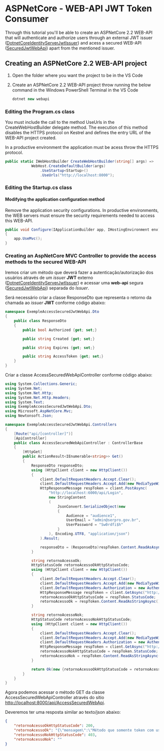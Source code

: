 # ASPNetCore - WEB-API JWT Token Consumer

Through this tutorial you'll be able to create an ASPNetCore 2.2 WEB-API that will authenticate and authorize users through an external JWT issuer ([DotnetCoreIdentityServerJwtIssuer](https://github.com/prbpedro/dotnetcoreidentityserverjwtissuer)) and acess a secured WEB-API ([SecuredJwtWebApi](https://github.com/prbpedro/securedjwtwebapi)) apart from the mentioned issuer.

## Creating an ASPNetCore 2.2 WEB-API project

1. Open the folder where you want the project to be in the VS Code
1. Create an ASPNetCore 2.2 WEB-API project throw running the below command in the Windows PowerShell Terminal in the VS Code

	```csharp
    dotnet new webapi
	```
	
### Editing the Program.cs class

You must include the call to the method UseUrls in the CreateWebHostBuilder delegate method. The execution of this method disables the HTTPS protocol on Kestrel and defines the entry URL of the WEB-API project created. 

In a productive environment the application must be acess throw the HTTPS protocol.

```csharp
public static IWebHostBuilder CreateWebHostBuilder(string[] args) =>
            WebHost.CreateDefaultBuilder(args)
                .UseStartup<Startup>()
                .UseUrls("http://localhost:8000");
```

### Editing the Startup.cs class

#### Modifying the application configuration method

Remove the application security configurations. In productive environments, the WEB servers must ensure the security requirements needed to access this WEB-API.

```csharp
public void Configure(IApplicationBuilder app, IHostingEnvironment env)
{
    app.UseMvc();
}
```

### Creating an AspNetCore MVC Controller to provide the access methods to the secured WEB-API

Iremos criar um método que deverá fazer a autenticação/autorização dos usuários através de um <i>issuer</i> <b>JWT</b> externo ([DotnetCoreIdentityServerJwtIssuer](https://git.serpro/ComponentesDotNet/dotnetcoreidentityserverjwtissuer/blob/master/src/DotnetCoreIdentityServerJwtIssuer/DotnetCoreIdentityServerJwtIssuer.md)) e acessar uma <b>web-api</b> segura ([SecuredJwtWebApi](https://git.serpro/ComponentesDotNet/securedjwtwebapi/blob/master/src/SecuredJwtWebApi/SecuredJwtWebApi.md)) separada do <i>Issuer</i>.

Será necessário criar a classe ResponseDto que representa o retorno da chamada ao <i>issuer</i> <b>JWT</b> conforme código abaixo:

```csharp
namespace ExempleAccessSecuredJwtWebApi.Dto
{
    public class ResponseDto
    {
        public bool Authorized {get; set;}

        public string Created {get; set;}

        public string Expires {get; set;}

        public string AccessToken {get; set;}
    }
}
```


Criar a classe AccessSecuredWebApiController conforme código abaixo:

```csharp
using System.Collections.Generic;
using System.Net;
using System.Net.Http;
using System.Net.Http.Headers;
using System.Text;
using ExempleAccessSecuredJwtWebApi.Dto;
using Microsoft.AspNetCore.Mvc;
using Newtonsoft.Json;

namespace ExempleAccessSecuredJwtWebApi.Controllers
{
    [Route("api/[controller]")]
    [ApiController]
    public class AccessSecuredWebApiController : ControllerBase
    {
        [HttpGet]
        public ActionResult<IEnumerable<string>> Get()
        {
            ResponseDto responseDto;
            using (HttpClient client = new HttpClient())
            {
                client.DefaultRequestHeaders.Accept.Clear();
                client.DefaultRequestHeaders.Accept.Add(new MediaTypeWithQualityHeaderValue("application/json"));
                HttpResponseMessage respToken = client.PostAsync(
                    "http://localhost:6000/api/Login", 
                    new StringContent
                    (
                        JsonConvert.SerializeObject(new
                        {
                            Audience = "audience1",
                            UserEmail = "admin@serpro.gov.br",
                            UserPassword = "Sw0rdfi$h"
                        }
                    ), Encoding.UTF8, "application/json")
                ).Result;

                responseDto = (ResponseDto)respToken.Content.ReadAsAsync(typeof(ResponseDto)).Result;
            }

            string retornoAcessoOk;
            HttpStatusCode retornoAcessoOkHttpStatusCode;
            using (HttpClient client = new HttpClient())
            {
                client.DefaultRequestHeaders.Accept.Clear();
                client.DefaultRequestHeaders.Accept.Add(new MediaTypeWithQualityHeaderValue("application/json"));
                client.DefaultRequestHeaders.Authorization = new AuthenticationHeaderValue("Bearer", responseDto.AccessToken);
                HttpResponseMessage respToken = client.GetAsync("http://localhost:7000/api/secured/administrador").Result;
                retornoAcessoOkHttpStatusCode = respToken.StatusCode;
                retornoAcessoOk = respToken.Content.ReadAsStringAsync().Result;
            }

            string retornoAcessoNok;
            HttpStatusCode retornoAcessoNokHttpStatusCode;
            using (HttpClient client = new HttpClient())
            {
                client.DefaultRequestHeaders.Accept.Clear();
                client.DefaultRequestHeaders.Accept.Add(new MediaTypeWithQualityHeaderValue("application/json"));
                client.DefaultRequestHeaders.Authorization = new AuthenticationHeaderValue("Bearer", responseDto.AccessToken);
                HttpResponseMessage respToken = client.GetAsync("http://localhost:7000/api/secured/usuario").Result;
                retornoAcessoNokHttpStatusCode = respToken.StatusCode;
                retornoAcessoNok = respToken.Content.ReadAsStringAsync().Result;
            }

            return Ok(new {retornoAcessoOkHttpStatusCode = retornoAcessoOkHttpStatusCode, retornoAcessoOk = retornoAcessoOk, retornoAcessoNokHttpStatusCode = retornoAcessoNokHttpStatusCode, retornoAcessoNok = retornoAcessoNok});
        }
    }
}
```

Agora podemos acessar o método GET da classe AccessSecuredWebApiController através do sítio <http://localhost:8000/api/AccessSecuredWebApi>.

Deveremos ter uma resposta similar ao texto/json abaixo:

```json
{
    "retornoAcessoOkHttpStatusCode": 200,
    "retornoAcessoOk": "{\"mensagem\":\"Método que somente token com usuário com role 'administrador' pode acessar. USUARIO: name: 029ad026-fd6e-4207-909a-f78c60f7bef7, authenticated: True, claims:((Type: http://schemas.xmlsoap.org/ws/2005/05/identity/claims/name, value: 029ad026-fd6e-4207-909a-f78c60f7bef7), (Type: http://schemas.xmlsoap.org/ws/2005/05/identity/claims/name, value: admin@serpro.gov.br), (Type: iss, value: http://localhost:6000/), (Type: jti, value: 6c13f8cd823d45e7af64ba0f330d8cad), (Type: http://schemas.xmlsoap.org/ws/2005/05/identity/claims/nameidentifier, value: 029ad026-fd6e-4207-909a-f78c60f7bef7), (Type: http://schemas.xmlsoap.org/ws/2005/05/identity/claims/emailaddress, value: admin@serpro.gov.br), (Type: exp, value: 1555562842), (Type: nbf, value: 1555526242), (Type: auth_time, value: 1555526242), (Type: aud, value: audience1), (Type: http://schemas.microsoft.com/ws/2008/06/identity/claims/role, value: administrador), (Type: iat, value: 1555526242), )\"}",
    "retornoAcessoNokHttpStatusCode": 403,
    "retornoAcessoNok": ""
}
```
